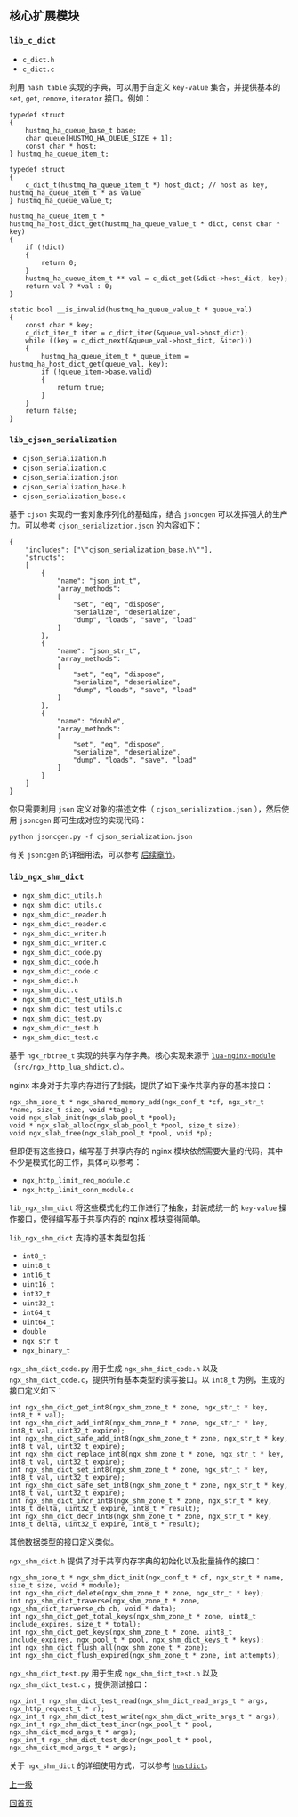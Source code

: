 核心扩展模块
--

### `lib_c_dict` ###

* `c_dict.h`
* `c_dict.c`
	
利用 `hash table` 实现的字典，可以用于自定义 `key-value` 集合，并提供基本的 `set`, `get`, `remove`, `iterator` 接口。例如：

    typedef struct
	{
	    hustmq_ha_queue_base_t base;
		char queue[HUSTMQ_HA_QUEUE_SIZE + 1];
		const char * host;
	} hustmq_ha_queue_item_t;
	
	typedef struct
	{
	    c_dict_t(hustmq_ha_queue_item_t *) host_dict; // host as key, hustmq_ha_queue_item_t * as value
	} hustmq_ha_queue_value_t;

    hustmq_ha_queue_item_t * hustmq_ha_host_dict_get(hustmq_ha_queue_value_t * dict, const char * key)
	{
	    if (!dict)
	    {
	        return 0;
	    }
	    hustmq_ha_queue_item_t ** val = c_dict_get(&dict->host_dict, key);
	    return val ? *val : 0;
	}

    static bool __is_invalid(hustmq_ha_queue_value_t * queue_val)
	{
	    const char * key;
	    c_dict_iter_t iter = c_dict_iter(&queue_val->host_dict);
	    while ((key = c_dict_next(&queue_val->host_dict, &iter)))
	    {
	        hustmq_ha_queue_item_t * queue_item = hustmq_ha_host_dict_get(queue_val, key);
	        if (!queue_item->base.valid)
	        {
	            return true;
	        }
	    }
	    return false;
	}    

### `lib_cjson_serialization` ###

* `cjson_serialization.h`
* `cjson_serialization.c`
* `cjson_serialization.json`
* `cjson_serialization_base.h`
* `cjson_serialization_base.c`

基于 `cjson` 实现的一套对象序列化的基础库，结合 `jsoncgen` 可以发挥强大的生产力。可以参考 `cjson_serialization.json` 的内容如下：

    {
	    "includes": ["\"cjson_serialization_base.h\""],
	    "structs": 
        [
	        {
	            "name": "json_int_t",
	            "array_methods":
                [
                    "set", "eq", "dispose", 
                    "serialize", "deserialize", 
                    "dump", "loads", "save", "load"
                ]
	        },
	        {
	            "name": "json_str_t",
	            "array_methods": 
                [
                    "set", "eq", "dispose", 
                    "serialize", "deserialize", 
                    "dump", "loads", "save", "load"
                ]
	        },
	        {
	            "name": "double",
	            "array_methods": 
                [
                    "set", "eq", "dispose", 
                    "serialize", "deserialize", 
                    "dump", "loads", "save", "load"
                ]
	        }
	    ]
	}

你只需要利用 `json` 定义对象的描述文件（ `cjson_serialization.json` ），然后使用 `jsoncgen` 即可生成对应的实现代码：

    python jsoncgen.py -f cjson_serialization.json

有关 `jsoncgen` 的详细用法，可以参考 [后续章节](../jsoncgen.md)。

### `lib_ngx_shm_dict` ###

* `ngx_shm_dict_utils.h`
* `ngx_shm_dict_utils.c`
* `ngx_shm_dict_reader.h`
* `ngx_shm_dict_reader.c`
* `ngx_shm_dict_writer.h`
* `ngx_shm_dict_writer.c`
* `ngx_shm_dict_code.py`
* `ngx_shm_dict_code.h`
* `ngx_shm_dict_code.c`
* `ngx_shm_dict.h`
* `ngx_shm_dict.c`
* `ngx_shm_dict_test_utils.h`
* `ngx_shm_dict_test_utils.c`
* `ngx_shm_dict_test.py`
* `ngx_shm_dict_test.h`
* `ngx_shm_dict_test.c`

基于 `ngx_rbtree_t` 实现的共享内存字典。核心实现来源于 [`lua-nginx-module`](https://github.com/openresty/lua-nginx-module) （`src/ngx_http_lua_shdict.c`）。

nginx 本身对于共享内存进行了封装，提供了如下操作共享内存的基本接口：

	ngx_shm_zone_t * ngx_shared_memory_add(ngx_conf_t *cf, ngx_str_t *name, size_t size, void *tag);
	void ngx_slab_init(ngx_slab_pool_t *pool);
	void * ngx_slab_alloc(ngx_slab_pool_t *pool, size_t size);
	void ngx_slab_free(ngx_slab_pool_t *pool, void *p);

但即便有这些接口，编写基于共享内存的 nginx 模块依然需要大量的代码，其中不少是模式化的工作，具体可以参考：  

* `ngx_http_limit_req_module.c`
* `ngx_http_limit_conn_module.c`

`lib_ngx_shm_dict` 将这些模式化的工作进行了抽象，封装成统一的 `key-value` 操作接口，使得编写基于共享内存的 nginx 模块变得简单。
  
`lib_ngx_shm_dict` 支持的基本类型包括：  

- `int8_t`  
- `uint8_t`  
- `int16_t`  
- `uint16_t`  
- `int32_t`  
- `uint32_t`  
- `int64_t`  
- `uint64_t`  
- `double`  
- `ngx_str_t`  
- `ngx_binary_t`  

`ngx_shm_dict_code.py` 用于生成 `ngx_shm_dict_code.h` 以及 `ngx_shm_dict_code.c`，提供所有基本类型的读写接口。以 `int8_t` 为例，生成的接口定义如下：

    int ngx_shm_dict_get_int8(ngx_shm_zone_t * zone, ngx_str_t * key, int8_t * val);
    int ngx_shm_dict_add_int8(ngx_shm_zone_t * zone, ngx_str_t * key, int8_t val, uint32_t expire);
    int ngx_shm_dict_safe_add_int8(ngx_shm_zone_t * zone, ngx_str_t * key, int8_t val, uint32_t expire);
    int ngx_shm_dict_replace_int8(ngx_shm_zone_t * zone, ngx_str_t * key, int8_t val, uint32_t expire);
    int ngx_shm_dict_set_int8(ngx_shm_zone_t * zone, ngx_str_t * key, int8_t val, uint32_t expire);
    int ngx_shm_dict_safe_set_int8(ngx_shm_zone_t * zone, ngx_str_t * key, int8_t val, uint32_t expire);
    int ngx_shm_dict_incr_int8(ngx_shm_zone_t * zone, ngx_str_t * key, int8_t delta, uint32_t expire, int8_t * result);
    int ngx_shm_dict_decr_int8(ngx_shm_zone_t * zone, ngx_str_t * key, int8_t delta, uint32_t expire, int8_t * result);
其他数据类型的接口定义类似。

`ngx_shm_dict.h` 提供了对于共享内存字典的初始化以及批量操作的接口：

    ngx_shm_zone_t * ngx_shm_dict_init(ngx_conf_t * cf, ngx_str_t * name, size_t size, void * module);
    int ngx_shm_dict_delete(ngx_shm_zone_t * zone, ngx_str_t * key);
    int ngx_shm_dict_traverse(ngx_shm_zone_t * zone, ngx_shm_dict_tarverse_cb cb, void * data);
    int ngx_shm_dict_get_total_keys(ngx_shm_zone_t * zone, uint8_t include_expires, size_t * total);
    int ngx_shm_dict_get_keys(ngx_shm_zone_t * zone, uint8_t include_expires, ngx_pool_t * pool, ngx_shm_dict_keys_t * keys);
    int ngx_shm_dict_flush_all(ngx_shm_zone_t * zone);
    int ngx_shm_dict_flush_expired(ngx_shm_zone_t * zone, int attempts);
`ngx_shm_dict_test.py` 用于生成 `ngx_shm_dict_test.h` 以及 `ngx_shm_dict_test.c` ，提供测试接口：

    ngx_int_t ngx_shm_dict_test_read(ngx_shm_dict_read_args_t * args, ngx_http_request_t * r);
    ngx_int_t ngx_shm_dict_test_write(ngx_shm_dict_write_args_t * args);
    ngx_int_t ngx_shm_dict_test_incr(ngx_pool_t * pool, ngx_shm_dict_mod_args_t * args);
    ngx_int_t ngx_shm_dict_test_decr(ngx_pool_t * pool, ngx_shm_dict_mod_args_t * args);
关于 `ngx_shm_dict` 的详细使用方式，可以参考 [`hustdict`](../../appendix/hustdict.md)。
   
[上一级](../lib_hustngx.md)

[回首页](../../index.md)